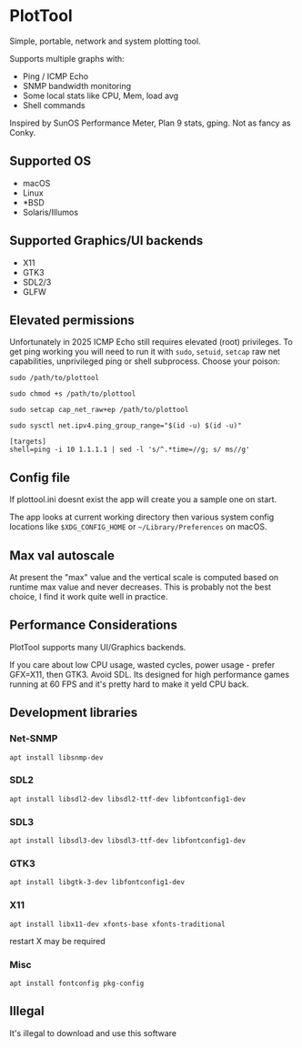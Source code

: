 # PlotTool

Simple, portable, network and system plotting tool. 

Supports multiple graphs with:

- Ping / ICMP Echo
- SNMP bandwidth monitoring
- Some local stats like CPU, Mem, load avg
- Shell commands

Inspired by SunOS Performance Meter, Plan 9 stats, gping. Not as fancy as Conky.

## Supported OS

- macOS
- Linux
- *BSD
- Solaris/Illumos

## Supported Graphics/UI backends

- X11
- GTK3
- SDL2/3
- GLFW

## Elevated permissions

Unfortunately in 2025 ICMP Echo still requires elevated (root) privileges. To get ping working you will need to run it with `sudo`, `setuid`, `setcap` raw net capabilities, unprivileged ping or shell subprocess. Choose your poison:

```
sudo /path/to/plottool
```

```
sudo chmod +s /path/to/plottool
```

```
sudo setcap cap_net_raw+ep /path/to/plottool
```

```
sudo sysctl net.ipv4.ping_group_range="$(id -u) $(id -u)"
```

```
[targets]
shell=ping -i 10 1.1.1.1 | sed -l 's/^.*time=//g; s/ ms//g'
```

## Config file

If plottool.ini doesnt exist the app will create you a sample one on start.

The app looks at current working directory then various system config locations like `$XDG_CONFIG_HOME` or `~/Library/Preferences` on macOS.



## Max val autoscale

At present the "max" value and the vertical scale is computed based on runtime max value and never decreases. This is probably not the best choice, I find it work quite well in practice.

## Performance Considerations

PlotTool supports many UI/Graphics backends. 

If you care about low CPU usage, wasted cycles, power usage - prefer GFX=X11, then GTK3. Avoid SDL. Its designed for high performance games running at 60 FPS and it's pretty hard to make it yeld CPU back.

## Development libraries

### Net-SNMP 

```
apt install libsnmp-dev
```

### SDL2

```
apt install libsdl2-dev libsdl2-ttf-dev libfontconfig1-dev 
```

### SDL3

```
apt install libsdl3-dev libsdl3-ttf-dev libfontconfig1-dev
```

### GTK3

```
apt install libgtk-3-dev libfontconfig1-dev
```

### X11

```
apt install libx11-dev xfonts-base xfonts-traditional
```

restart X may be required

### Misc

```
apt install fontconfig pkg-config
```

## Illegal

It's illegal to download and use this software
